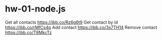 # hw-01-node.js

Get all contacts https://ibb.co/Rz6g6t9
Get contact by id https://ibb.co/rMfCs4p
Add contact https://ibb.co/3s7TH14
Remove contact https://ibb.co/T8MkcTz
